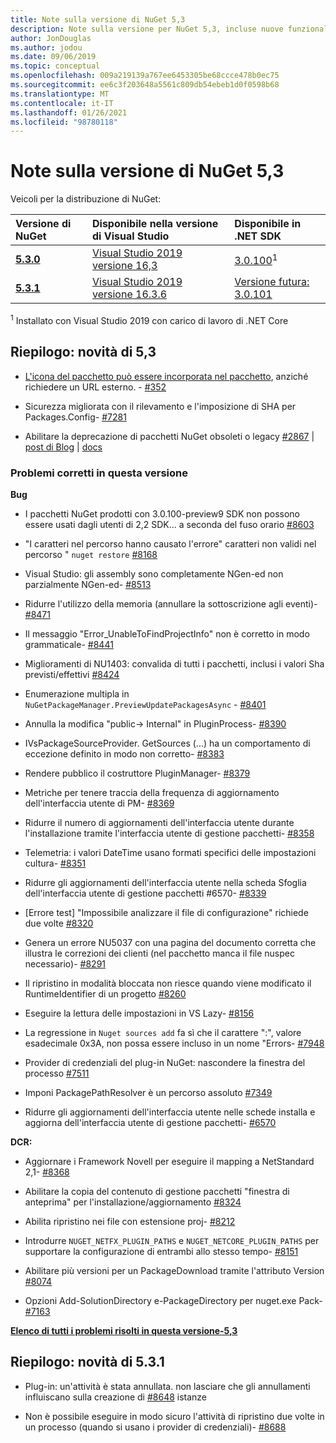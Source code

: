 ```yaml
---
title: Note sulla versione di NuGet 5,3
description: Note sulla versione per NuGet 5,3, incluse nuove funzionalità, correzioni di bug e DCR.
author: JonDouglas
ms.author: jodou
ms.date: 09/06/2019
ms.topic: conceptual
ms.openlocfilehash: 009a219139a767ee6453305be68ccce478b0ec75
ms.sourcegitcommit: ee6c3f203648a5561c809db54ebeb1d0f0598b68
ms.translationtype: MT
ms.contentlocale: it-IT
ms.lasthandoff: 01/26/2021
ms.locfileid: "98780118"
---
```

# <a name="nuget-53-release-notes"></a>Note sulla versione di NuGet 5,3

Veicoli per la distribuzione di NuGet:

| Versione di NuGet | Disponibile nella versione di Visual Studio| Disponibile in .NET SDK|
|:---|:---|:---|
| [**5.3.0**](https://nuget.org/downloads) | [Visual Studio 2019 versione 16,3](https://visualstudio.microsoft.com/downloads/) | [3.0.100](https://dotnet.microsoft.com/download/dotnet-core/3.0)<sup>1</sup> |
| [**5.3.1**](https://nuget.org/downloads) | [Visual Studio 2019 versione 16.3.6](https://visualstudio.microsoft.com/downloads/) | [Versione futura: 3.0.101](https://dotnet.microsoft.com/download/dotnet-core/3.0) |

<sup>1</sup> Installato con Visual Studio 2019 con carico di lavoro di .NET Core

## <a name="summary-whats-new-in-53"></a>Riepilogo: novità di 5,3

* [L'icona del pacchetto può essere incorporata nel pacchetto](../reference/msbuild-targets.md#packing-an-icon-image-file), anziché richiedere un URL esterno. - [#352](https://github.com/NuGet/Home/issues/352)

* Sicurezza migliorata con il rilevamento e l'imposizione di SHA per Packages.Config- [#7281](https://github.com/NuGet/Home/issues/7281)

* Abilitare la deprecazione di pacchetti NuGet obsoleti o legacy [#2867](https://github.com/NuGet/Home/issues/2867)  |  [post di Blog](https://devblogs.microsoft.com/nuget/deprecating-packages-on-nuget-org/)  |  [docs](../nuget-org/deprecate-packages.md)

### <a name="issues-fixed-in-this-release"></a>Problemi corretti in questa versione

**Bug**

* I pacchetti NuGet prodotti con 3.0.100-preview9 SDK non possono essere usati dagli utenti di 2,2 SDK... a seconda del fuso orario [#8603](https://github.com/NuGet/Home/issues/8603)

* "I caratteri nel percorso hanno causato l'errore" caratteri non validi nel percorso " `nuget restore` [#8168](https://github.com/NuGet/Home/issues/8168)

* Visual Studio: gli assembly sono completamente NGen-ed non parzialmente NGen-ed- [#8513](https://github.com/NuGet/Home/issues/8513)

* Ridurre l'utilizzo della memoria (annullare la sottoscrizione agli eventi)- [#8471](https://github.com/NuGet/Home/issues/8471)

* Il messaggio "Error_UnableToFindProjectInfo" non è corretto in modo grammaticale- [#8441](https://github.com/NuGet/Home/issues/8441)

* Miglioramenti di NU1403: convalida di tutti i pacchetti, inclusi i valori Sha previsti/effettivi [#8424](https://github.com/NuGet/Home/issues/8424)

* Enumerazione multipla in `NuGetPackageManager.PreviewUpdatePackagesAsync`  -  [#8401](https://github.com/NuGet/Home/issues/8401)

* Annulla la modifica "public-> Internal" in PluginProcess- [#8390](https://github.com/NuGet/Home/issues/8390)

* IVsPackageSourceProvider. GetSources (...) ha un comportamento di eccezione definito in modo non corretto- [#8383](https://github.com/NuGet/Home/issues/8383)

* Rendere pubblico il costruttore PluginManager- [#8379](https://github.com/NuGet/Home/issues/8379)

* Metriche per tenere traccia della frequenza di aggiornamento dell'interfaccia utente di PM- [#8369](https://github.com/NuGet/Home/issues/8369)

* Ridurre il numero di aggiornamenti dell'interfaccia utente durante l'installazione tramite l'interfaccia utente di gestione pacchetti- [#8358](https://github.com/NuGet/Home/issues/8358)

* Telemetria: i valori DateTime usano formati specifici delle impostazioni cultura- [#8351](https://github.com/NuGet/Home/issues/8351)

* Ridurre gli aggiornamenti dell'interfaccia utente nella scheda Sfoglia dell'interfaccia utente di gestione pacchetti #6570- [#8339](https://github.com/NuGet/Home/issues/8339)

* [Errore test] "Impossibile analizzare il file di configurazione" richiede due volte [#8320](https://github.com/NuGet/Home/issues/8320)

* Genera un errore NU5037 con una pagina del documento corretta che illustra le correzioni dei clienti (nel pacchetto manca il file nuspec necessario)- [#8291](https://github.com/NuGet/Home/issues/8291)

* Il ripristino in modalità bloccata non riesce quando viene modificato il RuntimeIdentifier di un progetto [#8260](https://github.com/NuGet/Home/issues/8260)

* Eseguire la lettura delle impostazioni in VS Lazy- [#8156](https://github.com/NuGet/Home/issues/8156)

* La regressione in `Nuget sources add` fa sì che il carattere ":", valore esadecimale 0x3A, non possa essere incluso in un nome "Errors- [#7948](https://github.com/NuGet/Home/issues/7948)

* Provider di credenziali del plug-in NuGet: nascondere la finestra del processo [#7511](https://github.com/NuGet/Home/issues/7511)

* Imponi PackagePathResolver è un percorso assoluto [#7349](https://github.com/NuGet/Home/issues/7349)

* Ridurre gli aggiornamenti dell'interfaccia utente nelle schede installa e aggiorna dell'interfaccia utente di gestione pacchetti- [#6570](https://github.com/NuGet/Home/issues/6570)

**DCR:**

* Aggiornare i Framework Novell per eseguire il mapping a NetStandard 2,1- [#8368](https://github.com/NuGet/Home/issues/8368)

* Abilitare la copia del contenuto di gestione pacchetti "finestra di anteprima" per l'installazione/aggiornamento [#8324](https://github.com/NuGet/Home/issues/8324)

* Abilita ripristino nei file con estensione proj- [#8212](https://github.com/NuGet/Home/issues/8212)

* Introdurre `NUGET_NETFX_PLUGIN_PATHS` e `NUGET_NETCORE_PLUGIN_PATHS` per supportare la configurazione di entrambi allo stesso tempo- [#8151](https://github.com/NuGet/Home/issues/8151)

* Abilitare più versioni per un PackageDownload tramite l'attributo Version [#8074](https://github.com/NuGet/Home/issues/8074)

* Opzioni Add-SolutionDirectory e-PackageDirectory per nuget.exe Pack- [#7163](https://github.com/NuGet/Home/issues/7163)

**[Elenco di tutti i problemi risolti in questa versione-5,3](https://github.com/nuget/home/issues?q=is%3Aissue+is%3Aclosed+milestone%3A%225.3")**

## <a name="summary-whats-new-in-531"></a>Riepilogo: novità di 5.3.1

* Plug-in: un'attività è stata annullata. non lasciare che gli annullamenti influiscano sulla creazione di [#8648](https://github.com/NuGet/Home/issues/8648) istanze

* Non è possibile eseguire in modo sicuro l'attività di ripristino due volte in un processo (quando si usano i provider di credenziali)- [#8688](https://github.com/NuGet/Home/issues/8688)

